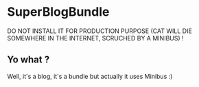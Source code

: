 SuperBlogBundle
===============

DO NOT INSTALL IT FOR PRODUCTION PURPOSE (CAT WILL DIE SOMEWHERE IN THE INTERNET, SCRUCHED BY A MINIBUS) !

## Yo what ?

Well, it's a blog, it's a bundle but actually it uses Minibus :)
